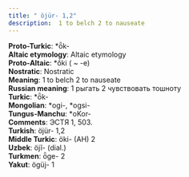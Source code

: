 ```yaml
---
title: " öjür- 1,2"
description:  1 to belch 2 to nauseate
---
```


<strong>Proto-Turkic</strong>:  *ȫk-<br>
<strong>Altaic etymology</strong>:  Altaic etymology<br>
<strong> Proto-Altaic</strong>:  *ṓki ( ~ -e)<br>
<strong>Nostratic</strong>:  Nostratic<br>
<strong>Meaning</strong>:  1 to belch 2 to nauseate<br>
<strong>Russian meaning</strong>:  1 рыгать 2 чувствовать тошноту<br>
<strong>Turkic</strong>:  *ȫk-<br>
<strong>Mongolian</strong>:  *ogi-, *ogsi-<br>
<strong>Tungus-Manchu</strong>:  *oKor-<br>
<strong>Comments</strong>:  ЭСТЯ 1, 503.<br>
<strong>Turkish</strong>:  öjür- 1,2<br>
<strong>Middle Turkic</strong>:  öki- (AH) 2<br>
<strong>Uzbek</strong>:  öjĭ- (dial.)<br>
<strong>Turkmen</strong>:  ȫge- 2<br>
<strong>Yakut</strong>:  ögüj- 1<br>


